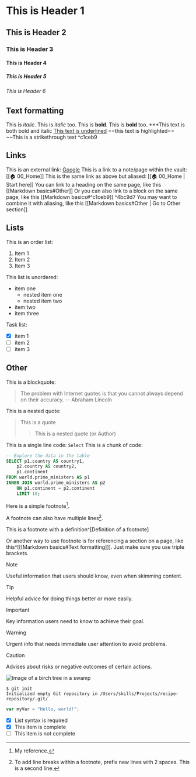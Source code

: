 # This is Header 1
## This is Header 2
### This is Header 3
#### This is Header 4
##### This is Header 5
###### This is Header 6

## Text formatting
This is _italic_.
This is *italic* too. 
This is **bold**.
This is __bold__ too.
***This text is both bold and italic
<ins>This text is underlined</ins>
==this text is highlighted==
~~This is a strikethrough text  ^c1ceb9

## Links
This is an external link: [Google](https://google.com)
This is a link to a note/page within the vault: [[🏠 00_Home]]
This is the same link as above but aliased: [[🏠 00_Home | Start here]]
You can link to a heading on the same page, like this [[Markdown basics#Other]]
Or you can also link to a block on the same page, like this [[Markdown basics#^c1ceb9]] ^4bc9d7
You may want to combine it with aliasing, like this [[Markdown basics#Other | Go to Other section]]

## Lists
This is an order list: 
1. Item 1
2. Item 2
3. Item 3

This list is unordered: 
- item one
	- nested item one
	- nested item two
- item two 
- item three

Task list:
- [x] item 1
- [ ] item 2
- [ ] item 3

## Other
This is a blockquote: 
> The problem with Internet quotes is that you cannot always depend on their accuracy.
> -- Abraham Lincoln

This is a nested quote:
> This is a quote
> > This is a nested quote (or Author)

This is a single line code:
`Select`
This is a chunk of code:
```sql
-- Explore the data in the table
SELECT p1.country AS country1,
	p2.country AS country2,
	p1.continent
FROM world.prime_ministers AS p1
INNER JOIN world.prime_ministers AS p2
	ON p1.continent = p2.continent
	LIMIT 10;
```

Here is a simple footnote[^1].

A footnote can also have multiple lines[^2].

This is a footnote with a definition^[Definition of a footnote]

Or another way to use footnote is for referencing a section on a page, like this^[[[Markdown basics#Text formatting]]]. Just make sure you use triple brackets. 


[^1]: My reference.
[^2]: To add line breaks within a footnote, prefix new lines with 2 spaces.
  This is a second line.

  > [!NOTE]
> Useful information that users should know, even when skimming content.

> [!TIP]
> Helpful advice for doing things better or more easily.

> [!IMPORTANT]
> Key information users need to know to achieve their goal.

> [!WARNING]
> Urgent info that needs immediate user attention to avoid problems.

> [!CAUTION]
> Advises about risks or negative outcomes of certain actions.

<!-- This content will not appear in the rendered Markdown -->

![Image of a birch tree in a swamp](https://media.istockphoto.com/id/2177386456/uk/%D1%84%D0%BE%D1%82%D0%BE/%D0%B1%D0%B5%D1%80%D0%B5%D0%B7%D0%B0-%D0%BD%D0%B0-%D0%B1%D0%BE%D0%BB%D0%BE%D1%82%D1%96-%D0%B2-%D1%81%D0%BA%D0%B0%D0%BD%D0%B4%D0%B8%D0%BD%D0%B0%D0%B2%D1%81%D1%8C%D0%BA%D0%BE%D0%BC%D1%83-%D0%BF%D0%B5%D0%B9%D0%B7%D0%B0%D0%B6%D1%96.jpg?s=2048x2048&w=is&k=20&c=yzKN-73aMdqlp8nncsCcXI8PYL-b9I73DM-HQfUr7d4=)

```
$ git init
Initialized empty Git repository in /Users/skills/Projects/recipe-repository/.git/
```

``` javascript
var myVar = "Hello, world!";
```
- [x] List syntax is required
- [x] This item is complete
- [ ] This item is not complete
